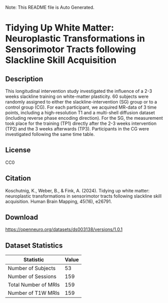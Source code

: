 Note: This README file is Auto Generated.

# Tidying Up White Matter: Neuroplastic Transformations in Sensorimotor Tracts following Slackline Skill Acquisition

## Description

This longitudinal intervention study investigated the influence of a 2-3 weeks slackline training on white-matter plasticity. 60 subjects were randomly assigned to either the slackline-intervention (SG) group or to a control group (CG). For each participant, we acquired MR-data of 3 time points, including a high-resolution T1 and a multi-shell diffusion dataset (including reverse phase encoding direction). For the SG, the measurement took place for the training (TP1) directly after the 2-3 weeks intervention (TP2) and the 3 weeks afterwards (TP3). Participants in the CG were investigated following the same time table.


## License

CC0

## Citation

Koschutnig, K., Weber, B., & Fink, A. (2024). Tidying up white matter: neuroplastic transformations in sensorimotor tracts following slackline skill acquisition. Human Brain Mapping, 45(16), e26791.

## Download

https://openneuro.org/datasets/ds003138/versions/1.0.1

## Dataset Statistics

| Statistic | Value |
| --- | --- |
| Number of Subjects | 53 |
| Number of Sessions | 159 |
| Total Number of MRIs | 159 |
| Number of T1W MRIs | 159 |

